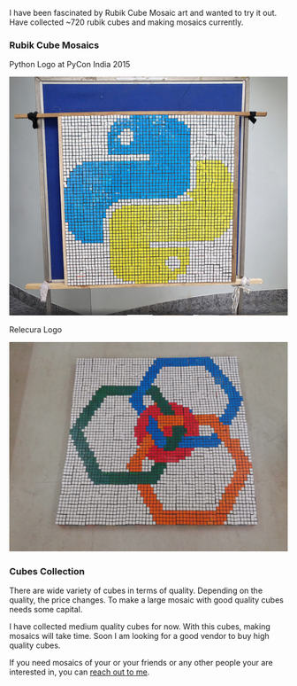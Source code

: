 <!--
.. title: Rubik Cube Mosaics
.. slug: rubik-cube-mosaics
.. date: 2021-12-10 14:21:21 UTC+05:30
.. tags: rubik-cube-mosaic
.. category:
.. link:
.. description: Largest rubik cube mosaic of Jr. NTR(Nandamuri Taraka Ramarao)
.. type: text
-->


I have been fascinated by Rubik Cube Mosaic art and wanted to try it out. Have collected ~720 rubik cubes and making mosaics currently.





### Rubik Cube Mosaics


Python Logo at PyCon India 2015

<p align="center">
<img src="/images/rubik-cube-mosaic-python.png" />
</p>



Relecura Logo

<p align="center">
<img src="/images/rubik-cube-mosaic-relecura.png" />
</p>


### Cubes Collection

There are wide variety of cubes in terms of quality. Depending on the quality, the price changes. To make a large mosaic with good quality cubes needs some capital.

I have collected medium quality cubes for now. With this cubes, making mosaics will take time. Soon I am looking for a good vendor to buy high quality cubes.


If you need mosaics of your or your friends or any other people your are interested in, you can [reach out to me](https://forms.gle/Hre4z4aLqJA5zYWe6).
